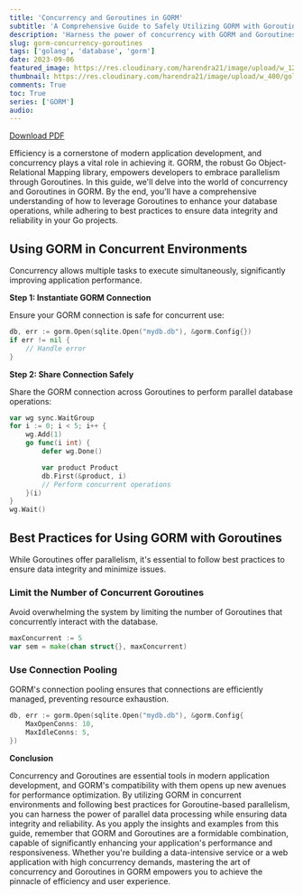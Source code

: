 ```yaml
---
title: 'Concurrency and Goroutines in GORM'
subtitle: 'A Comprehensive Guide to Safely Utilizing GORM with Goroutines for Concurrent Data Processing'
description: 'Harness the power of concurrency with GORM and Goroutines. Learn best practices for parallel database operations, ensuring efficiency and data integrity in your Go projects.'
slug: gorm-concurrency-goroutines
tags: ['golang', 'database', 'gorm']
date: 2023-09-06
featured_image: https://res.cloudinary.com/harendra21/image/upload/w_1200/golangwithexample/learn-gorm_yqoeio.png
thumbnail: https://res.cloudinary.com/harendra21/image/upload/w_400/golangwithexample/learn-gorm_yqoeio.png
comments: True
toc: True
series: ['GORM']
audio: 
---
```


[Download PDF](https://res.cloudinary.com/harendra21/image/upload/v1694109746/golangwithexample/PDF/GORM_Mastery_gmpc1k.pdf)

Efficiency is a cornerstone of modern application development, and concurrency plays a vital role in achieving it. GORM, the robust Go Object-Relational Mapping library, empowers developers to embrace parallelism through Goroutines. In this guide, we'll delve into the world of concurrency and Goroutines in GORM. By the end, you'll have a comprehensive understanding of how to leverage Goroutines to enhance your database operations, while adhering to best practices to ensure data integrity and reliability in your Go projects.

## Using GORM in Concurrent Environments

Concurrency allows multiple tasks to execute simultaneously, significantly improving application performance.

**Step 1: Instantiate GORM Connection**

Ensure your GORM connection is safe for concurrent use:

```go
db, err := gorm.Open(sqlite.Open("mydb.db"), &gorm.Config{})
if err != nil {
    // Handle error
}
```

**Step 2: Share Connection Safely**

Share the GORM connection across Goroutines to perform parallel database operations:

```go
var wg sync.WaitGroup
for i := 0; i < 5; i++ {
    wg.Add(1)
    go func(i int) {
        defer wg.Done()

        var product Product
        db.First(&product, i)
        // Perform concurrent operations
    }(i)
}
wg.Wait()
```

## Best Practices for Using GORM with Goroutines

While Goroutines offer parallelism, it's essential to follow best practices to ensure data integrity and minimize issues.

### Limit the Number of Concurrent Goroutines

Avoid overwhelming the system by limiting the number of Goroutines that concurrently interact with the database.

```go
maxConcurrent := 5
var sem = make(chan struct{}, maxConcurrent)
```

### Use Connection Pooling

GORM's connection pooling ensures that connections are efficiently managed, preventing resource exhaustion.

```go
db, err := gorm.Open(sqlite.Open("mydb.db"), &gorm.Config{
    MaxOpenConns: 10,
    MaxIdleConns: 5,
})
```

**Conclusion**

Concurrency and Goroutines are essential tools in modern application development, and GORM's compatibility with them opens up new avenues for performance optimization. By utilizing GORM in concurrent environments and following best practices for Goroutine-based parallelism, you can harness the power of parallel data processing while ensuring data integrity and reliability. As you apply the insights and examples from this guide, remember that GORM and Goroutines are a formidable combination, capable of significantly enhancing your application's performance and responsiveness. Whether you're building a data-intensive service or a web application with high concurrency demands, mastering the art of concurrency and Goroutines in GORM empowers you to achieve the pinnacle of efficiency and user experience.